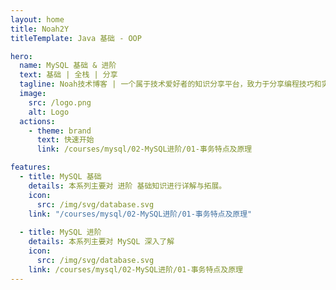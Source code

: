 ```yaml
---
layout: home
title: Noah2Y
titleTemplate: Java 基础 - OOP

hero:
  name: MySQL 基础 & 进阶
  text: 基础 | 全栈 | 分享
  tagline: Noah技术博客 | 一个属于技术爱好者的知识分享平台，致力于分享编程技巧和实用的开发经验
  image:
    src: /logo.png
    alt: Logo
  actions:
    - theme: brand
      text: 快速开始
      link: /courses/mysql/02-MySQL进阶/01-事务特点及原理

features:
  - title: MySQL 基础
    details: 本系列主要对 进阶 基础知识进行详解与拓展。
    icon:
      src: /img/svg/database.svg
    link: "/courses/mysql/02-MySQL进阶/01-事务特点及原理"
    
  - title: MySQL 进阶
    details: 本系列主要对 MySQL 深入了解
    icon:
      src: /img/svg/database.svg
    link: /courses/mysql/02-MySQL进阶/01-事务特点及原理
---
```

